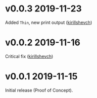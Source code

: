 # v0.0.3 2019-11-23

Added `Thin`, new print output ([kirillshevch](https://github.com/kirillshevch/flow_trace/pull/2))

# v0.0.2 2019-11-16

Critical fix ([kirillshevch](https://github.com/kirillshevch/flow_trace/pull/1))

# v0.0.1 2019-11-15

Initial release (Proof of Concept).

